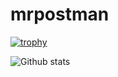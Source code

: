# mrpostman

[![trophy](https://github-profile-trophy.vercel.app/?username=mrpostman02)](https://github.com/ryo-ma/github-profile-trophy)

![Github stats](https://github-readme-stats.vercel.app/api?username=yourGithubUsername)
